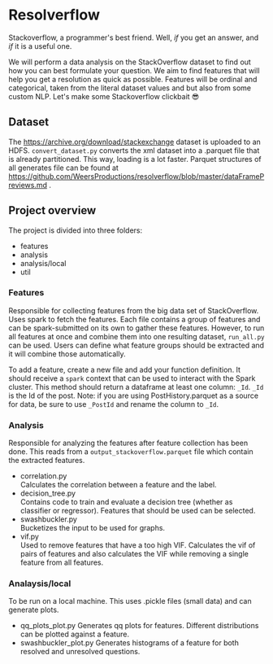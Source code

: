# Resolverflow
Stackoverflow, a programmer's best friend. Well, *if* you get an answer, and *if* it is a useful one.

We will perform a data analysis on the StackOverflow dataset to find out how you can best formulate your question. We aim to find features that will help you get a resolution as quick as possible. Features will be ordinal and categorical, taken from the literal dataset values and but also from some custom NLP. Let's make some Stackoverflow clickbait 😎

## Dataset
The https://archive.org/download/stackexchange dataset is uploaded to an HDFS. `convert_dataset.py` converts the xml dataset into a .parquet file that is already partitioned. This way, loading is a lot faster.
Parquet structures of all generates file can be found at https://github.com/WeersProductions/resolverflow/blob/master/dataFramePreviews.md .

## Project overview
The project is divided into three folders:
- features
- analysis
- analysis/local
- util

### Features
Responsible for collecting features from the big data set of StackOverflow. Uses spark to fetch the features. Each file contains a group of features and can be spark-submitted on its own to gather these features.
However, to run all features at once and combine them into one resulting dataset, `run_all.py` can be used. Users can define what feature groups should be extracted and it will combine those automatically.

To add a feature, create a new file and add your function definition. It should receive a `spark` context that can be used to interact with the Spark cluster. This method should return a dataframe at least one column: `_Id`. `_Id` is the Id of the post. Note: if you are using PostHistory.parquet as a source for data, be sure to use `_PostId` and rename the column to `_Id`.

### Analysis
Responsible for analyzing the features after feature collection has been done. This reads from a `output_stackoverflow.parquet` file which contain the extracted features.
- correlation.py <br>
Calculates the correlation between a feature and the label.
- decision_tree.py <br>
Contains code to train and evaluate a decision tree (whether as classifier or regressor). Features that should be used can be selected.
- swashbuckler.py <br>
Bucketizes the input to be used for graphs.
- vif.py <br>
Used to remove features that have a too high VIF. Calculates the vif of pairs of features and also calculates the VIF while removing a single feature from all features.

### Analaysis/local
To be run on a local machine. This uses .pickle files (small data) and can generate plots.
- qq_plots_plot.py
Generates qq plots for features. Different distributions can be plotted against a feature.
- swashbuckler_plot.py
Generates histograms of a feature for both resolved and unresolved questions.
